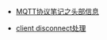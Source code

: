 - [MQTT协议笔记之头部信息](http://www.blogjava.net/yongboy/archive/2014/02/07/409587.html)

- [client disconnect处理](http://flyer0126.iteye.com/blog/2228953)
